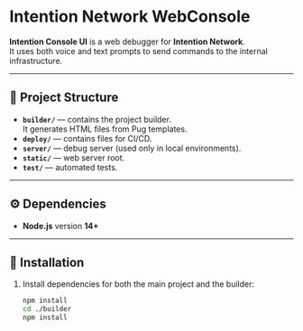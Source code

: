 # Intention Network WebConsole

**Intention Console UI** is a web debugger for **Intention Network**.  
It uses both voice and text prompts to send commands to the internal infrastructure.

---

## 📂 Project Structure

- **`builder/`** — contains the project builder.  
  It generates HTML files from Pug templates.
- **`deploy/`** — contains files for CI/CD.
- **`server/`** — debug server (used only in local environments).
- **`static/`** — web server root.
- **`test/`** — automated tests.

---

## ⚙️ Dependencies

- **Node.js** version **14+**

---

## 🚀 Installation

1. Install dependencies for both the main project and the builder:

   ```sh
   npm install
   cd ./builder
   npm install
